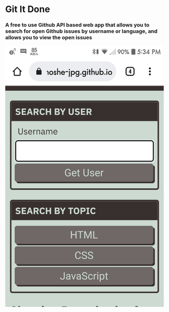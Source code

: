 # Git It Done

### A free to use Github API based web app that allows you to search for open Github issues by username or language, and allows you to view the open issues

<img src="images\git-it-done-screenshot.png" alt="git it done application">